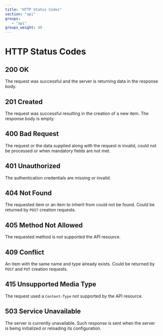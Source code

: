 ```yaml
---
title: "HTTP Status Codes"
section: "api"
groups:
   - "api"
groups_weight: 40
---
```


# HTTP Status Codes

## 200 OK

The request was successful and the server is returning data in the response body.

## 201 Created

The request was successful resulting in the creation of a new item. The response body is empty.

## 400 Bad Request

The request or the data supplied along with the request is invalid, could not be processed or when mandatory fields are
not met.

## 401 Unauthorized

The authentication credentials are missing or invalid.

## 404 Not Found

The requested item or an item to inherit from could not be found. Could be returned by `POST` creation requests.

## 405 Method Not Allowed

The requested method is not supported the API resource.

## 409 Conflict

An item with the same name and type already exists. Could be returned by `POST` and `PUT` creation requests.

## 415 Unsupported Media Type

The request used a `Content-Type` not supported by the API resource.

## 503 Service Unavailable

The server is currently unavailable. Such response is sent when the server is being initialized or reloading its
configuration.

